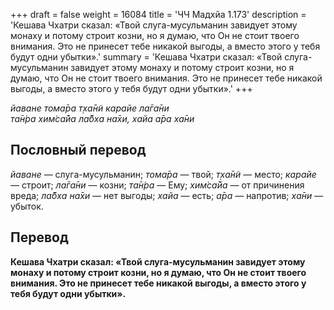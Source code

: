 +++
draft = false
weight = 16084
title = 'ЧЧ Мадхйа 1.173'
description = 'Кешава Чхатри сказал: «Твой слуга-мусульманин завидует этому монаху и потому строит козни, но я думаю, что Он не стоит твоего внимания. Это не принесет тебе никакой выгоды, а вместо этого у тебя будут одни убытки».'
summary = 'Кешава Чхатри сказал: «Твой слуга-мусульманин завидует этому монаху и потому строит козни, но я думаю, что Он не стоит твоего внимания. Это не принесет тебе никакой выгоды, а вместо этого у тебя будут одни убытки».'
+++

_йаване тома̄ра т̣ха̄н̃и карайе ла̄га̄ни  
та̄н̇ра хим̇са̄йа ла̄бха на̄хи, хайа а̄ра ха̄ни_

## Пословный перевод

_йаване_ — слуга-мусульманин; _тома̄ра_ — твой; _т̣ха̄н̃и_ — место; _карайе_ — строит; _ла̄га̄ни_ — козни; _та̄н̇ра_ — Ему; _хим̇са̄йа_ — от причинения вреда; _ла̄бха_ _на̄хи_ — нет выгоды; _хайа_ — есть; _а̄ра_ — напротив; _ха̄ни_ — убыток.

## Перевод

**Кешава Чхатри сказал: «Твой слуга-мусульманин завидует этому монаху и потому строит козни, но я думаю, что Он не стоит твоего внимания. Это не принесет тебе никакой выгоды, а вместо этого у тебя будут одни убытки».**

